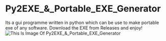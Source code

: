 # Py2EXE_&_Portable_EXE_Generator
Its a gui programme written in python which can be use to make portable exe of any software.
Download the EXE from Releases and enjoy!
![This Is Image Of Py2EXE_&_Portable_EXE_Generator](https://ibb.co/J2Rzp1J)
